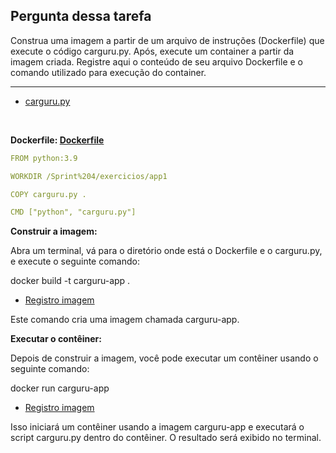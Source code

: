 ## Pergunta dessa tarefa
Construa uma imagem a partir de um arquivo de instruções (Dockerfile) que execute o código carguru.py. Após, execute um container a partir da imagem criada.
Registre aqui o conteúdo de seu arquivo Dockerfile e o comando utilizado para execução do container.

---

- [carguru.py](app1/carguru.py)

<br>

**Dockerfile: [Dockerfile](app1/Dockerfile)**

``` Yaml
FROM python:3.9

WORKDIR /Sprint%204/exercicios/app1

COPY carguru.py .

CMD ["python", "carguru.py"]
```

**Construir a imagem:**  

Abra um terminal, vá para o diretório onde está o Dockerfile e o carguru.py, e execute o seguinte comando:

docker build -t carguru-app .  

- [Registro imagem](evidencias/docker-build-carguru.png)

Este comando cria uma imagem chamada carguru-app.

**Executar o contêiner:**  

Depois de construir a imagem, você pode executar um contêiner usando o seguinte comando:

docker run carguru-app

- [Registro imagem](evidencias/docker-run-carguru.png)

Isso iniciará um contêiner usando a imagem carguru-app e executará o script carguru.py dentro do contêiner. O resultado será exibido no terminal.
